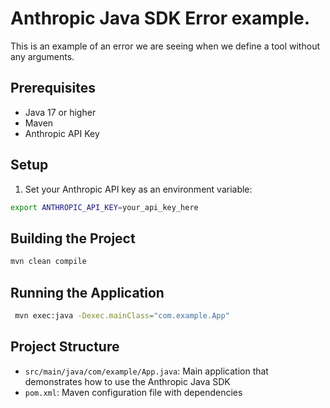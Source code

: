 # Anthropic Java SDK Error example.

This is an example of an error we are seeing when we define a tool without any arguments.

## Prerequisites

- Java 17 or higher
- Maven
- Anthropic API Key

## Setup

1. Set your Anthropic API key as an environment variable:

```bash
export ANTHROPIC_API_KEY=your_api_key_here
```

## Building the Project

```bash
mvn clean compile
```

## Running the Application

```bash
 mvn exec:java -Dexec.mainClass="com.example.App"
```

## Project Structure

- `src/main/java/com/example/App.java`: Main application that demonstrates how to use the Anthropic Java SDK
- `pom.xml`: Maven configuration file with dependencies
